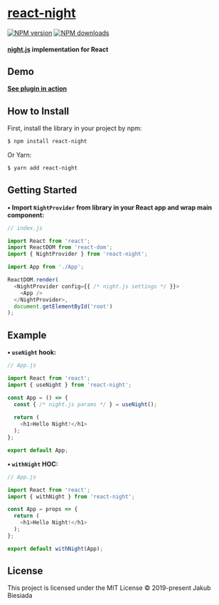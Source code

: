 # [react-night](https://github.com/jb1905/react-night)

[![NPM version](http://img.shields.io/npm/v/react-night.svg?style=flat-square)](https://www.npmjs.com/package/react-night)
[![NPM downloads](http://img.shields.io/npm/dm/react-night.svg?style=flat-square)](https://www.npmjs.com/package/react-night)

#### [night.js](https://www.npmjs.com/package/night.js) implementation for React

## Demo
**[See plugin in action](https://jb1905.github.io/night.js/)**

## How to Install
First, install the library in your project by npm:
```sh
$ npm install react-night
```

Or Yarn:
```sh
$ yarn add react-night
```

## Getting Started
**• Import `NightProvider` from library in your React app and wrap main component:**
```js
// index.js

import React from 'react';
import ReactDOM from 'react-dom';
import { NightProvider } from 'react-night';

import App from './App';

ReactDOM.render(
  <NightProvider config={{ /* night.js settings */ }}>
    <App />
  </NightProvider>,
  document.getElementById('root')
);
```

## Example
**• `useNight` hook:**
```js
// App.js

import React from 'react';
import { useNight } from 'react-night';

const App = () => {
  const { /* night.js params */ } = useNight();
  
  return (
    <h1>Hello Night!</h1>
  );
};

export default App;
```

**• `withNight` HOC:**
```js
// App.js

import React from 'react';
import { withNight } from 'react-night';

const App = props => {
  return (
    <h1>Hello Night!</h1>
  );
};

export default withNight(App);
```

## License
This project is licensed under the MIT License © 2019-present Jakub Biesiada
